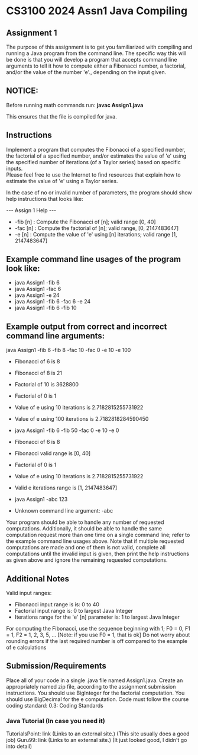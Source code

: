 # CS3100 2024 Assn1 Java Compiling

## Assignment 1
The purpose of this assignment is to get you familiarized with compiling and running a Java program from the command line. 
The specific way this will be done is that you will develop a program that accepts command line arguments to tell it how to 
compute either a Fibonacci number, a factorial, and/or the value of the number 'e'., depending on the input given.

## NOTICE:
Before running math commands run: **javac Assign1.java**

This ensures that the file is compiled for java. 
## Instructions
Implement a program that computes the Fibonacci of a specified number, the factorial of a specified number, and/or
estimates the value of 'e' using the specified number of iterations (of a Taylor series) based on specific inputs.  
Please feel free to use the Internet to find resources that explain how to estimate the value of 'e' using a Taylor series.

In the case of no or invalid number of parameters, the program should show help instructions that looks like:

--- Assign 1 Help ---
-  -fib [n] : Compute the Fibonacci of [n]; valid range [0, 40]
-  -fac [n] : Compute the factorial of [n]; valid range, [0, 2147483647]
-  -e [n] : Compute the value of 'e' using [n] iterations; valid range [1, 2147483647]

## Example command line usages of the program look like:

- java Assign1 -fib 6
- java Assign1 -fac 6
- java Assign1 -e 24
- java Assign1 -fib 6 -fac 6 -e 24
- java Assign1 -fib 6 -fib 10

## Example output from correct and incorrect command line arguments:

java Assign1 -fib 6 -fib 8 -fac 10 -fac 0 -e 10 -e 100

- Fibonacci of 6 is 8
- Fibonacci of 8 is 21
- Factorial of 10 is 3628800
- Factorial of 0 is 1
- Value of e using 10 iterations is 2.7182815255731922
- Value of e using 100 iterations is 2.7182818284590450
- java Assign1 -fib 6 -fib 50 -fac 0 -e 10 -e 0


- Fibonacci of 6 is 8
- Fibonacci valid range is [0, 40]
- Factorial of 0 is 1
- Value of e using 10 iterations is 2.7182815255731922
- Valid e iterations range is [1, 2147483647]
- java Assign1 -abc 123


- Unknown command line argument: -abc

Your program should be able to handle any number of requested computations.  Additionally, it should be able to handle 
the same computation request more than one time on a single command line; refer to the example command line usages above. 
Note that if multiple requested computations are made and one of them is not valid, complete all computations until the 
invalid input is given, then print the help instructions as given above and ignore the remaining requested computations.

## Additional Notes
Valid input ranges:
- Fibonacci input range is is: 0 to 40
- Factorial input range is: 0 to largest Java Integer
- Iterations range for the 'e' [n] parameter is: 1 to largest Java Integer

For computing the Fibonacci, use the sequence beginning with 1;  F0 = 0, F1 = 1, F2 = 1, 2, 3, 5, ... [Note: if you use F0 = 1, that is ok]
Do not worry about rounding errors if the last required number is off compared to the example of e calculations

## Submission/Requirements
Place all of your code in a single .java file named Assign1.java.
Create an appropriately named zip file, according to the assignment submission instructions.
You should use BigInteger for the factorial computation.
You should use BigDecimal for the e computation.
Code must follow the course coding standard: 0.3: Coding Standards


### Java Tutorial (In case you need it)
TutorialsPoint: link (Links to an external site.) (This site usually does a good job)
Guru99: link (Links to an external site.) (It just looked good, I didn't go into detail)